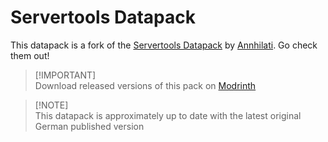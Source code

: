 # Servertools Datapack

This datapack is a fork of the [Servertools Datapack](https://modrinth.com/datapack/servertools-datapack) by [Annhilati](https://modrinth.com/user/Annhilati). Go check them out!

> [!IMPORTANT]\
> Download released versions of this pack on [Modrinth](https://modrinth.com/datapack/servertools-en)

> [!NOTE]\
> This datapack is approximately up to date with the latest original German published version
